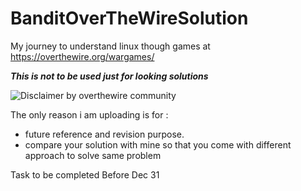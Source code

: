 # BanditOverTheWireSolution
My journey to understand linux though games at https://overthewire.org/wargames/

***This is not to be used just for looking solutions***

![Disclaimer by overthewire community](https://user-images.githubusercontent.com/23181294/64490711-ac9a8c80-d27f-11e9-9d46-b4ee96e7230b.png)

The only reason i am uploading is for :
* future reference and revision purpose.
* compare your solution with mine so that you come with different approach to solve same problem


Task to be completed Before Dec 31
